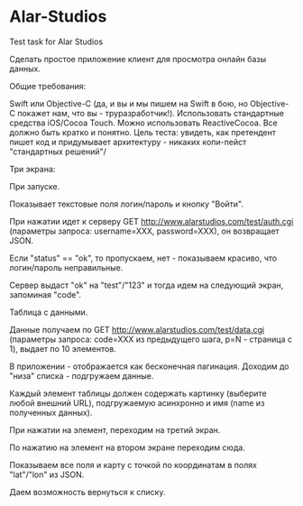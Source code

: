 # Alar-Studios
Test task for Alar Studios

Сделать простое приложение клиент для просмотра онлайн базы данных.

Общие требования:

Swift или Objective-C (да, и вы и мы пишем на Swift в бою, но Objective-C покажет нам, что вы - труразработчик!).
Использовать стандартные средства iOS/Cocoa Touch.
Можно использовать ReactiveCocoa.
Все должно быть кратко и понятно.
Цель теста: увидеть, как претендент пишет код и придумывает архитектуру - никаких копи-пейст "стандартных решений"/

Три экрана:

При запуске.

Показывает текстовые поля логин/пароль и кнопку "Войти".

При нажатии идет к серверу GET http://www.alarstudios.com/test/auth.cgi (параметры запроса: username=XXX, password=XXX), он возвращает JSON.

Если "status" == "ok", то пропускаем, нет - показываем красиво, что логин/пароль неправильные.

Сервер выдаст "ok" на "test"/"123" и тогда идем на следующий экран, запоминая "code".

Таблица с данными.

Данные получаем по GET http://www.alarstudios.com/test/data.cgi (параметры запроса: code=XXX из предыдущего шага, p=N - страница с 1), выдает по 10 элементов.

В приложении - отображается как бесконечная пагинация. Доходим до "низа" списка - подгружаем данные.

Каждый элемент таблицы должен содержать картинку (выберите любой внешний URL), подгружаемую асинхронно и имя (name из полученных данных).

При нажатии на элемент, переходим на третий экран.

По нажатию на элемент на втором экране переходим сюда.

Показываем все поля и карту с точкой по координатам в полях "lat"/"lon" из JSON.

Даем возможность вернуться к списку.
